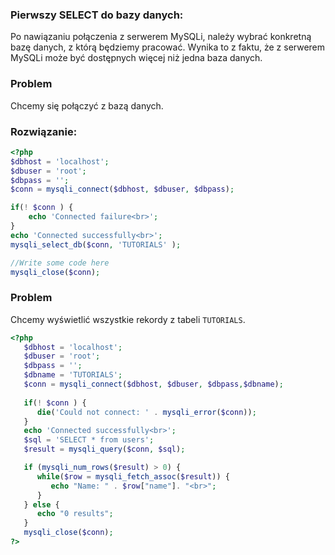 ### Pierwszy SELECT do bazy danych: 

Po nawiązaniu połączenia z serwerem MySQLi, należy wybrać konkretną bazę danych, z którą będziemy pracować. Wynika to z faktu, że z serwerem MySQLi może być dostępnych więcej niż jedna baza danych.
### Problem
Chcemy się połączyć z bazą danych. 

### Rozwiązanie:


```php
<?php
$dbhost = 'localhost';
$dbuser = 'root';
$dbpass = '';
$conn = mysqli_connect($dbhost, $dbuser, $dbpass);

if(! $conn ) {
    echo 'Connected failure<br>';
}
echo 'Connected successfully<br>';
mysqli_select_db($conn, 'TUTORIALS' );

//Write some code here
mysqli_close($conn);
```

### Problem 

Chcemy wyświetlić wszystkie rekordy z tabeli ```TUTORIALS```.

```php
<?php
   $dbhost = 'localhost';
   $dbuser = 'root';
   $dbpass = '';
   $dbname = 'TUTORIALS';
   $conn = mysqli_connect($dbhost, $dbuser, $dbpass,$dbname);
   
   if(! $conn ) {
      die('Could not connect: ' . mysqli_error($conn));
   }
   echo 'Connected successfully<br>';
   $sql = 'SELECT * from users';
   $result = mysqli_query($conn, $sql);

   if (mysqli_num_rows($result) > 0) {
      while($row = mysqli_fetch_assoc($result)) {
         echo "Name: " . $row["name"]. "<br>";
      }
   } else {
      echo "0 results";
   }
   mysqli_close($conn);
?>
```